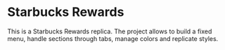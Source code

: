 # Starbucks Rewards

This is a Starbucks Rewards replica. The project allows to build a fixed menu, handle sections through tabs, manage colors and replicate styles.